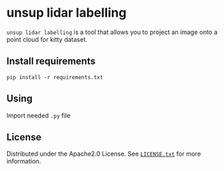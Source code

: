 # unsup lidar labelling
```unsup lidar labelling``` is a tool that allows you to project an image onto a point cloud for kitty dataset.

## Install requirements
```pip install -r requirements.txt```

## Using
Import needed ```.py``` file

## License
Distributed under the Apache2.0 License. See [`LICENSE.txt`](https://github.com/prime-slam/unsup-lidar-labelling/blob/main/LICENSE) for more information.
